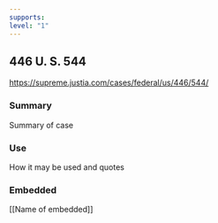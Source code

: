 ```yaml
---
supports: 
level: "1"
---
```

## 446 U. S. 544

https://supreme.justia.com/cases/federal/us/446/544/

### Summary

Summary of case

### Use

How it may be used and quotes

### Embedded

[[Name of embedded]]